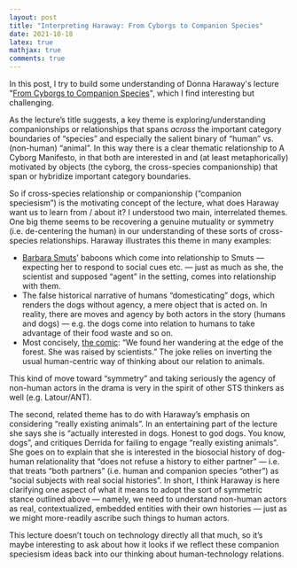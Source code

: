 ```yaml
---
layout: post 
title: "Interpreting Haraway: From Cyborgs to Companion Species" 
date: 2021-10-18
latex: true 
mathjax: true
comments: true
---
```


In this post, I try to build some understanding of Donna Haraway's lecture "[From Cyborgs to Companion Species](https://www.youtube.com/watch?v=Q9gis7-Jads&ab_channel=UCBerkeleyEvents)", which I find interesting but challenging. 

As the lecture’s title suggests, a key theme is exploring/understanding companionships or relationships that spans *across* the important category boundaries of “species” and especially the salient binary of “human” vs. (non-human) “animal”. In this way there is a clear thematic relationship to A Cyborg Manifesto, in that both are interested in and (at least metaphorically) motivated by objects (the cyborg, the cross-species companionship) that span or hybridize important category boundaries. 

So if cross-species relationship or companionship (“companion speciesism”) is the motivating concept of the lecture, what does Haraway want us to learn from / about it? I understood two main, interrelated themes. One big theme seems to be recovering a genuine mutuality or symmetry (i.e. de-centering the human) in our understanding of these sorts of cross-species relationships. Haraway illustrates this theme in many examples: 

* [Barbara Smuts](https://en.wikipedia.org/wiki/Barbara_Smuts)’ baboons which come into relationship to Smuts — expecting her to respond to social cues etc. — just as much as she, the scientist and supposed “agent” in the setting, comes into relationship with them. 
* The false historical narrative of humans “domesticating” dogs, which renders the dogs without agency, a mere object that is acted on. In reality, there are moves and agency by both actors in the story (humans and dogs) — e.g. the dogs come into relation to humans to take advantage of their food waste and so on.  
* Most concisely, [the comic](https://condenaststore.com/featured/we-found-her-wandering-at-the-edge-of-the-forest-warren-miller.html): “We found her wandering at the edge of the forest. She was raised by scientists.” The joke relies on inverting the usual human-centric way of thinking about our relation to animals. 

This kind of move toward “symmetry” and taking seriously the agency of non-human actors in the drama is very in the spirit of other STS thinkers as well (e.g. Latour/ANT). 

The second, related theme has to do with Haraway’s emphasis on considering “really existing animals”. In an entertaining part of the lecture she says she is “actually interested in dogs. Honest to god dogs. You know, dogs”, and critiques Derrida for failing to engage “really existing animals”. She goes on to explain that she is interested in the biosocial history of dog-human relationality that “does not refuse a history to either partner” — i.e. that treats “both partners” (i.e. human and companion species “other”) as “social subjects with real social histories”. In short, I think Haraway is here clarifying one aspect of what it means to adopt the sort of symmetric stance outlined above — namely, we need to understand non-human actors as real, contextualized, embedded entities with their own histories — just as we might more-readily ascribe such things to human actors. 

This lecture doesn’t touch on technology directly all that much, so it’s maybe interesting to ask about how it looks if we reflect these companion speciesism ideas back into our thinking about human-technology relations.